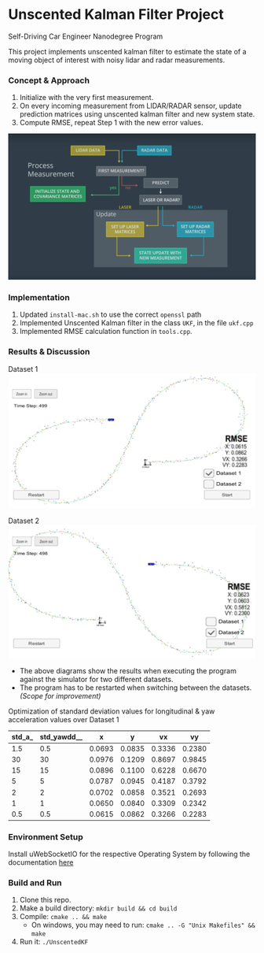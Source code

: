 # Unscented Kalman Filter Project

Self-Driving Car Engineer Nanodegree Program

This project implements unscented kalman filter to estimate the state of a moving object of interest with noisy lidar and radar measurements. 

### Concept & Approach

1. Initialize with the very first measurement.
2. On every incoming measurement from LIDAR/RADAR sensor, update prediction matrices using unscented kalman filter and new system state.
3. Compute RMSE, repeat Step 1 with the new error values.

![Process Flow Diagram](./process-flow-diagram.png)


### Implementation

1. Updated `install-mac.sh` to use the correct `openssl` path
2. Implemented Unscented Kalman filter in the class `UKF`, in the file `ukf.cpp`
4. Implemented RMSE calculation function in `tools.cpp`.

### Results & Discussion

Dataset 1
![Results for dataset 1](./result-dataset-1.png)

Dataset 2
![Results for dataset 2](./result-dataset-2.png)

* The above diagrams show the results when executing the program against the simulator for two different datasets.
* The program has to be restarted when switching between the datasets. _(Scope for improvement)_

Optimization of standard deviation values for longitudinal & yaw acceleration values over Dataset 1

|  std_a_  |  std_yawdd__  |   x      | y      | vx     | vy     |
|----------|---------------|----------|--------|--------|--------|
|  1.5     |  0.5          |   0.0693 | 0.0835 | 0.3336 | 0.2380 |
|  30      |  30           |   0.0976 | 0.1209 | 0.8697 | 0.9845 |
|  15      |  15           |   0.0896 | 0.1100 | 0.6228 | 0.6670 |
|  5       |  5            |   0.0787 | 0.0945 | 0.4187 | 0.3792 |
|  2       |  2            |   0.0702 | 0.0858 | 0.3521 | 0.2693 |
|  1       |  1            |   0.0650 | 0.0840 | 0.3309 | 0.2342 |
|  0.5     |  0.5          |   0.0615 | 0.0862 | 0.3266 | 0.2283 |


### Environment Setup

Install uWebSocketIO for the respective Operating System by following the documentation [here](https://classroom.udacity.com/nanodegrees/nd013/parts/40f38239-66b6-46ec-ae68-03afd8a601c8/modules/0949fca6-b379-42af-a919-ee50aa304e6a/lessons/f758c44c-5e40-4e01-93b5-1a82aa4e044f/concepts/23d376c7-0195-4276-bdf0-e02f1f3c665d)

### Build and Run 

1. Clone this repo.
2. Make a build directory: `mkdir build && cd build`
3. Compile: `cmake .. && make` 
   * On windows, you may need to run: `cmake .. -G "Unix Makefiles" && make`
4. Run it: `./UnscentedKF `
